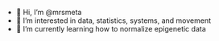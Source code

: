 - 👋 Hi, I’m @mrsmeta
- 👀 I’m interested in data, statistics, systems, and movement
- 🌱 I’m currently learning how to normalize epigenetic data


<!---
mrsmeta/mrsmeta is a ✨ special ✨ repository because its `README.md` (this file) appears on your GitHub profile.
You can click the Preview link to take a look at your changes.
--->
